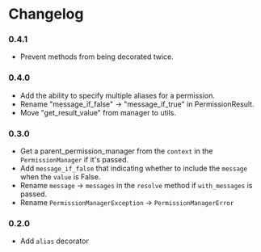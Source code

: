 # Changelog

### 0.4.1
- Prevent methods from being decorated twice.

### 0.4.0
- Add the ability to specify multiple aliases for a permission.
- Rename "message_if_false" -> "message_if_true" in PermissionResult.
- Move "get_result_value" from manager to utils.

### 0.3.0
- Get a parent_permission_manager from the `context` in the `PermissionManager` if it's passed.
- Add `message_if_false` that indicating whether to include the `message` when the `value` is False.
- Rename `message` -> `messages` in the `resolve` method if `with_messages` is passed.
- Rename `PermissionManagerException` -> `PermissionManagerError`

### 0.2.0
- Add `alias` decorator
